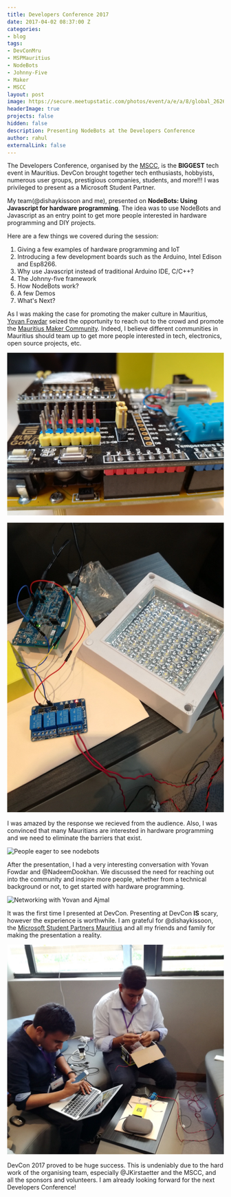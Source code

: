 ```yaml
---
title: Developers Conference 2017
date: 2017-04-02 08:37:00 Z
categories:
- blog
tags:
- DevConMru
- MSPMauritius
- NodeBots
- Johnny-Five
- Maker
- MSCC
layout: post
image: https://secure.meetupstatic.com/photos/event/a/e/a/8/global_262604712.jpeg
headerImage: true
projects: false
hidden: false
description: Presenting NodeBots at the Developers Conference
author: rahul
externalLink: false
---
```


The Developers Conference, organised by the <a href="https://www.meetup.com/MauritiusSoftwareCraftsmanshipCommunity/" target="_blank">MSCC</a>, is the __BIGGEST__ tech event in Mauritius. DevCon brought together tech enthusiasts, hobbyists, numerous user groups, prestigious companies, students, and more!!! I was privileged to present as a Microsoft Student Partner.

My team(@dishaykissoon and me), presented on __NodeBots: Using Javascript for hardware programming__. The idea was to use NodeBots and Javascript as an entry point to get more people interested in hardware programming and DIY projects. 

Here are a few things we covered during the session:
1. Giving a few examples of hardware programming and IoT
2. Introducing a few development boards such as the Arduino, Intel Edison and Esp8266.
3. Why use Javascript instead of traditional Arduino IDE, C/C++?
4. The Johnny-five framework
5. How NodeBots work?
6. A few Demos
7. What's Next?

As I was making the case for promoting the maker culture in Mauritius, <a href ="https://www.linkedin.com/in/yovan/" target="_blank">Yovan Fowdar</a> seized the opportunity to reach out to the crowd and promote the <a href ="https://www.facebook.com/groups/mauritiusmakers/" target="_blank">Mauritius Maker Community</a>. Indeed, I believe different communities in Mauritius should team up to get more people interested in tech, electronics, open source projects, etc.

![A development board](/assets/images/devcon2017/board.jpg)

![Setup for demo](/assets/images/devcon2017/led-relay.jpg)

I was amazed by the response we recieved from the audience. Also, I was convinced that many Mauritians are interested in hardware programming and we need to eliminate the barriers that exist.

![People eager to see nodebots](/assets/images/devcon2017/crowd.jpg)


After the presentation, I had a very interesting conversation with Yovan Fowdar and @NadeemDookhan. We discussed the need for reaching out into the community and inspire more people, whether from a technical background or not, to get started with hardware programming.

![Networking with Yovan and Ajmal](/assets/images/devcon2017/networking.jpg)

It was the first time I presented at DevCon. Presenting at DevCon __IS__ scary, however the experience is worthwhile. I am grateful for @dishaykissoon, the <a href ="https://www.facebook.com/MSPartnersMauritius/" target="_blank">Microsoft Student Partners Mauritius</a> and all my friends and family for making the presentation a reality.

![Me and Dishay making last minute changes](/assets/images/devcon2017/savingTheProject.jpg "Last Minute Fixes")

DevCon 2017 proved to be huge success. This is undeniably due to the hard work of the organising team, especially @JKirstaetter and the MSCC, and all the sponsors and volunteers. I am already looking forward for the next Developers Conference! 
